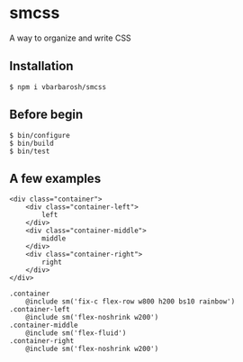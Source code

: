 # smcss

A way to organize and write CSS

## Installation

    $ npm i vbarbarosh/smcss

## Before begin

    $ bin/configure
    $ bin/build
    $ bin/test

## A few examples

    <div class="container">
        <div class="container-left">
            left
        </div>
        <div class="container-middle">
            middle
        </div>
        <div class="container-right">
            right
        </div>
    </div>

    .container
        @include sm('fix-c flex-row w800 h200 bs10 rainbow')
    .container-left
        @include sm('flex-noshrink w200')
    .container-middle
        @include sm('flex-fluid')
    .container-right
        @include sm('flex-noshrink w200')
